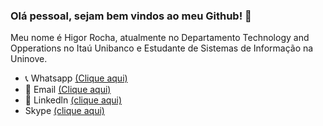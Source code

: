 ### Olá pessoal, sejam bem vindos ao meu Github! 🤙

Meu nome é Higor Rocha, atualmente no Departamento Technology and Opperations no Itaú Unibanco e Estudante de Sistemas de Informação na Uninove.

- 📞 Whatsapp [(Clique aqui)](https://api.whatsapp.com/send?1=pt_BR&phone=5511943147729)
- 📩 Email [(Clique aqui)](rochahigor05@gmail.com)
- 🔎 Linkedln [(clique aqui)](https://www.linkedin.com/in/higor-silva18/)
-  Skype [(clique aqui)](https://join.skype.com/invite/AbNH8o8fxoUj)

<!--
**HigorRoc/HigorRoc** is a ✨ _special_ ✨ repository because its `README.md` (this file) appears on your GitHub profile.

Here are some ideas to get you started:

- 🔭 I’m currently working on ...
- 🌱 I’m currently learning ...
- 👯 I’m looking to collaborate on ...
- 🤔 I’m looking for help with ...
- 💬 Ask me about ...
- 📫 How to reach me: ...
- 😄 Pronouns: ...
- ⚡ Fun fact: ...
-->
